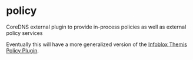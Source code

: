 # policy
CoreDNS external plugin to provide in-process policies as well as external policy services


Eventually this will have a more generalized version of the [Infoblox Themis Policy Plugin](https://github.com/infobloxopen/themis/tree/master/contrib/coredns/policy).
